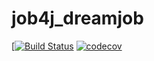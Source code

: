 # job4j_dreamjob
[[![Build Status](https://app.travis-ci.com/EvgenyShestakov/job4j_dreamjob.svg?branch=master)](https://app.travis-ci.com/EvgenyShestakov/job4j_dreamjob)
[![codecov](https://codecov.io/gh/EvgenyShestakov/job4j_dreamjob/branch/master/graph/badge.svg?token=7B9WLD1XNK)](https://codecov.io/gh/EvgenyShestakov/job4j_dreamjob)